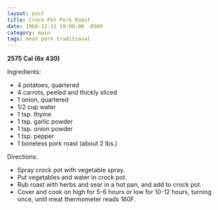 ```yaml
---
layout: post
title: Crock Pot Pork Roast
date: 1969-12-31 19:00:00 -0500
category: main
tags: meat pork traditional
---
```

<b>2575 Cal (6x 430)</b>
  
Ingredients:  

 * 4 potatoes, quartered
 * 4 carrots, peeled and thickly sliced
 * 1 onion, quartered
 * 1/2 cup water
 * 1 tsp. thyme
 * 1 tsp. garlic powder
 * 1 tsp. onion powder
 * 1 tsp. pepper
 * 1 boneless pork roast (about 2 lbs.)

Directions:  

 * Spray crock pot with vegetable spray.
 * Put vegetables and water in crock pot.
 * Rub roast with herbs and sear in a hot pan, and add to crock pot.
 * Cover and cook on high for 5-6 hours or low for 10-12 hours, turning once, until meat thermometer reads 160F.

